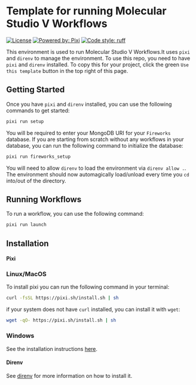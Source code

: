 # Template for running Molecular Studio V Workflows

[![License](https://img.shields.io/github/license/rowansci/rowan-sample-env)](https://github.com/rowansci/rowan-sample-env/blob/master/LICENSE)
[![Powered by: Pixi](https://img.shields.io/badge/Powered_by-Pixi-facc15)](https://pixi.sh)
[![Code style: ruff](https://img.shields.io/badge/code%20style-ruff-000000.svg)](https://github.com/astral-sh/ruff)

This environment is used to run Molecular Studio V Workflows.It uses `pixi` and `direnv` to manage the environment. To use this repo, you need to have `pixi` and `direnv` installed. To copy this for your project, click the green `Use this template` button in the top right of this page.

## Getting Started
Once you have `pixi` and `direnv` installed, you can use the following commands to get started:
```sh
pixi run setup
```

You will be required to enter your MongoDB URI for your `Fireworks` database. If you are starting from scratch without any workflows in your database, you can run the following command to initialize the database:
```sh
pixi run fireworks_setup
```

You will need to allow `direnv` to load the environment via `direnv allow .`. The environment should now automagically load/unload every time you `cd` into/out of the directory.

## Running Workflows

To run a workflow, you can use the following command:
```sh
pixi run launch
```

## Installation

#### Pixi

### Linux/MacOS

To install pixi you can run the following command in your terminal:

```sh
curl -fsSL https://pixi.sh/install.sh | sh
```

if your system does not have `curl` installed, you can install it with `wget`:

```sh
wget -qO- https://pixi.sh/install.sh | sh
```

### Windows

See the installation instructions [here](https://github.com/direnv/direnv#installation).

#### Direnv

See [direnv](https://direnv.net/) for more information on how to install it.